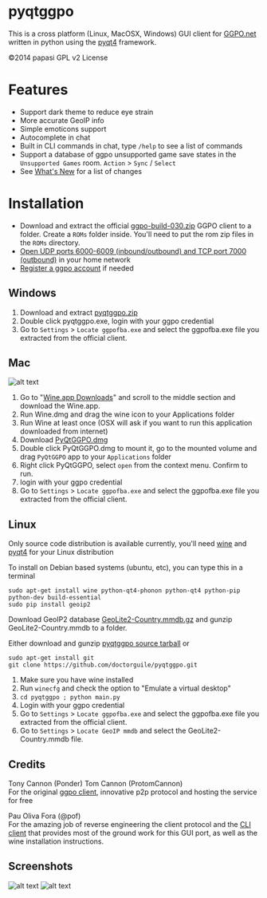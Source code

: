 pyqtggpo
========

This is a cross platform (Linux,  MacOSX, Windows) GUI client for
[GGPO.net](http://ggpo.net/) written in python using the
[pyqt4](http://www.riverbankcomputing.com/software/pyqt/download) framework.

&copy;2014 papasi GPL v2 License

# Features
- Support dark theme to reduce eye strain
- More accurate GeoIP info
- Simple emoticons support
- Autocomplete in chat
- Built in CLI commands in chat, type `/help` to see a list of commands
- Support a database of ggpo unsupported game save states in the `Unsupported Games` room. `Action` > `Sync` / `Select`
- See [What's New](https://github.com/doctorguile/pyqtggpo/blob/master/WHATSNEW.md) for a list of changes

# Installation

- Download and extract the official [ggpo-build-030.zip](http://ggpo.net/ggpo-build-030.zip) GGPO client to a folder. Create a `ROMs` folder inside. You'll need to put the rom zip files in the `ROMs` directory.
- [Open UDP ports 6000-6009 (inbound/outbound) and TCP port 7000 (outbound)](http://portforward.com/english/routers/port_forwarding/routerindex.htm) in your home network
- [Register a ggpo account](http://ggpo.net/forums/ucp.php?mode=register) if needed

## Windows

1. Download and extract [pyqtggpo.zip](https://github.com/doctorguile/pyqtggpo/releases/)
2. Double click pyqtggpo.exe, login with your ggpo credential
3. Go to `Settings` > `Locate ggpofba.exe` and select the ggpofba.exe file you extracted from the official client.

## Mac
![alt text](http://i.imgur.com/Yas0DOm.png "Wine.app Downloads")

1. Go to "[Wine.app Downloads](http://winebottler.kronenberg.org/downloads)" and scroll to the middle section and download the Wine.app.
2. Run Wine.dmg and drag the wine icon to your Applications folder
3. Run Wine at least once (OSX will ask if you want to run this application downloaded from internet)
4. Download [PyQtGGPO.dmg](https://github.com/doctorguile/pyqtggpo/releases/)
5. Double click PyQtGGPO.dmg to mount it, go to the mounted volume and drag `PyQtGGPO` app to your `Applications` folder
6. Right click PyQtGGPO, select `open` from the context menu. Confirm to run.
7. login with your ggpo credential
8. Go to `Settings` > `Locate ggpofba.exe` and select the ggpofba.exe file you extracted from the official client.

## Linux
Only source code distribution is available currently, you'll need
[wine](http://www.winehq.org/) and
[pyqt4](http://www.riverbankcomputing.com/software/pyqt/download)
for your Linux distribution

To install on Debian based systems (ubuntu, etc), you can type this in a terminal

	sudo apt-get install wine python-qt4-phonon python-qt4 python-pip python-dev build-essential
	sudo pip install geoip2

Download GeoIP2 database [GeoLite2-Country.mmdb.gz](http://geolite.maxmind.com/download/geoip/database/GeoLite2-Country.mmdb.gz)
and gunzip GeoLite2-Country.mmdb to a folder.

Either download and gunzip [pyqtggpo source tarball](https://github.com/doctorguile/pyqtggpo/tarball/master) or

	sudo apt-get install git
    git clone https://github.com/doctorguile/pyqtggpo.git

1. Make sure you have wine installed
2. Run ```winecfg``` and check the option to "Emulate a virtual desktop"
3. `cd pyqtggpo ; python main.py`
4. Login with your ggpo credential
5. Go to `Settings` > `Locate ggpofba.exe` and select the ggpofba.exe file you extracted from the official client.
6. Go to `Settings` > `Locate GeoIP mmdb` and select the GeoLite2-Country.mmdb file.

## Credits
Tony Cannon (Ponder) Tom Cannon (ProtomCannon)<br />
For the original [ggpo client](http://ggpo.net), innovative p2p
protocol and hosting the service for free

Pau Oliva Fora (@pof)<br />
For the amazing job of reverse engineering the client protocol
and the [CLI client](http://poliva.github.io/ggpo/) that provides
most of the ground work for this GUI port, as well as the wine installation instructions.

## Screenshots
![alt text](http://i.imgur.com/E80zA9t.png "ggpo screenshot 0")
![alt text](http://i.imgur.com/ofh4mwQ.png "ggpo screenshot 1")